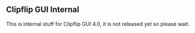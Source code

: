 ## Clipflip GUI Internal
This is internal stuff for Clipflip GUI 4.0, it is not released yet so please wait.
